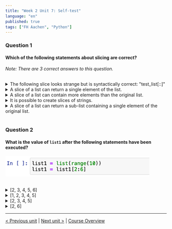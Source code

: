 ```yaml
---
title: "Week 2 Unit 7: Self-test"
language: "en"
published: true
tags: ["FH Aachen", "Python"]
---
```


### Question 1

#### Which of the following statements about slicing are correct?

*Note: There are 3 correct answers to this question.*

<br>

<details>
	<summary>The following slice looks strange but is syntactically correct: "test_list[::]"</summary>
	✅
</details>


<details>
	<summary>A slice of a list can return a single element of the list.</summary>
	❌
</details>


<details>
	<summary>A slice of a list can contain more elements than the original list.</summary>
	❌
</details>


<details>
	<summary>It is possible to create slices of strings.</summary>
	✅
</details>


<details>
	<summary>A slice of a list can return a sub-list containing a single element of the original list.</summary>
	✅
</details>

<br>

### Question 2

#### What is the value of ```list1``` after the following statements have been executed? 

<img src=imgs/week2_unit7_f2.png width="450"><br><br>

<details>
	<summary>[2, 3, 4, 5, 6] </summary>
	❌
</details>


<details>
	<summary>[1, 2, 3, 4, 5]</summary>
	❌
</details>


<details>
	<summary>[2, 3, 4, 5]</summary>
	✅
</details>


<details>
	<summary>[2, 6]</summary>
	❌
</details>

---

[< Previous unit](/teaching/python-mooc/week2_unit7_slicing) | [Next unit >](/teaching/python-mooc/week2_unit8_list_comprehension) |
[Course Overview](/teaching/python-mooc)